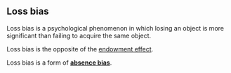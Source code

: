 ## Loss bias

Loss bias is a psychological phenomenon in which losing an object is more significant than failing to acquire the same object.

Loss bias is the opposite of the [endowment effect](https://en.wikipedia.org/wiki/Endowment_effect).

Loss bias is a form of [**absence bias**](PresenceBias.md).
